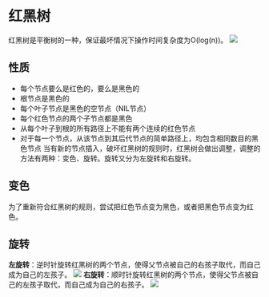 # 红黑树
红黑树是平衡树的一种，保证最坏情况下操作时间复杂度为O(log(n))。
![](/Users/xerxes/Development/algorithm/resources/%E7%BA%A2%E9%BB%91%E6%A0%91.jpg)
## 性质
- 每个节点要么是红色的，要么是黑色的
- 根节点是黑色的
- 每个叶子节点是黑色的空节点（NIL节点）
- 每个红色节点的两个子节点都是黑色
- 从每个叶子到根的所有路径上不能有两个连续的红色节点
- 对于每一个节点，从该节点到其后代节点的简单路径上，均包含相同数目的黑色节点
当有新的节点插入，破坏红黑树的规则时，红黑树会做出调整，调整的方法有两种：变色、旋转。旋转又分为左旋转和右旋转。
## 变色
为了重新符合红黑树的规则，尝试把红色节点变为黑色，或者把黑色节点变为红色。
## 旋转
**左旋转**：逆时针旋转红黑树的两个节点，使得父节点被自己的右孩子取代，而自己成为自己的左孩子。
![](/Users/xerxes/Development/algorithm/resources/%E7%BA%A2%E9%BB%91%E6%A0%91%E5%B7%A6%E6%97%8B.jpg)
**右旋转**：顺时针旋转红黑树的两个节点，使得父节点被自己的左孩子取代，而自己成为自己的右孩子。
![](/Users/xerxes/Development/algorithm/resources/%E7%BA%A2%E9%BB%91%E6%A0%91%E5%8F%B3%E6%97%8B.jpg)